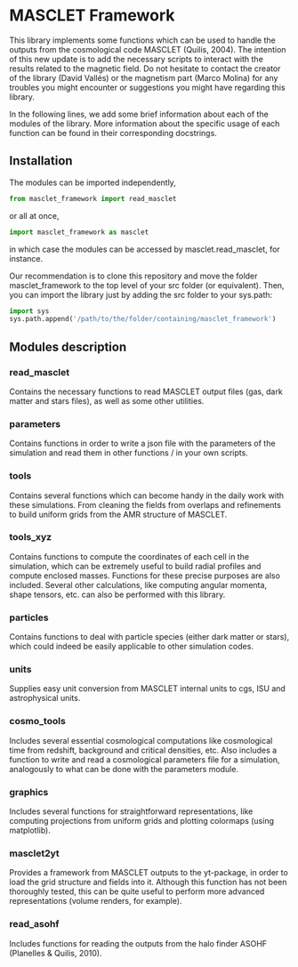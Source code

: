 # MASCLET Framework

This library implements some functions which can be used to handle the outputs from the cosmological code MASCLET (Quilis, 2004). The intention of this new update is to add the necessary scripts to interact with the results related to the magnetic field. Do not hesitate to contact the creator of the library (David Vallés) or the magnetism part (Marco Molina) for any troubles you might encounter or suggestions you might have regarding this library.

In the following lines, we add some brief information about each of the modules of the library. More information about the specific usage of each function can be found in their corresponding docstrings. 

## Installation
The modules can be imported independently,

```python
from masclet_framework import read_masclet
```

or all at once,

```python
import masclet_framework as masclet
```

in which case the modules can be accessed by masclet.read_masclet, for instance.

Our recommendation is to clone this repository and move the folder masclet_framework to the top level of your src folder (or equivalent). Then, you can import the library just by adding the src folder to your sys.path:

```python
import sys
sys.path.append('/path/to/the/folder/containing/masclet_framework')
```

## Modules description

### read_masclet
Contains the necessary functions to read MASCLET output files (gas, dark matter and stars files), as well as some other utilities.

### parameters
Contains functions in order to write a json file with the parameters of the simulation and read them in other functions / in your own scripts.

### tools
Contains several functions which can become handy in the daily work with these simulations. From cleaning the fields from overlaps and refinements to build uniform grids from the AMR structure of MASCLET.

### tools_xyz
Contains functions to compute the coordinates of each cell in the simulation, which can be extremely useful to build radial profiles and compute enclosed masses. Functions for these precise purposes are also included. Several other calculations, like computing angular momenta, shape tensors, etc. can also be performed with this library.

### particles
Contains functions to deal with particle species (either dark matter or stars), which could indeed be easily applicable to other simulation codes. 

### units
Supplies easy unit conversion from MASCLET internal units to cgs, ISU and astrophysical units.

### cosmo_tools
Includes several essential cosmological computations like cosmological time from redshift, background and critical densities, etc. Also includes a function to write and read a cosmological parameters file for a simulation, analogously to what can be done with the parameters module.

### graphics
Includes several functions for straightforward representations, like computing projections from uniform grids and plotting colormaps (using matplotlib).

### masclet2yt
Provides a framework from MASCLET outputs to the yt-package, in order to load the grid structure and fields into it. Although this function has not been thoroughly tested, this can be quite useful to perform more advanced representations (volume renders, for example). 

### read_asohf
Includes functions for reading the outputs from the halo finder ASOHF (Planelles & Quilis, 2010).
